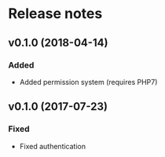 # Release notes

## v0.1.0 (2018-04-14)

### Added
- Added permission system (requires PHP7)


## v0.1.0 (2017-07-23)

### Fixed
- Fixed authentication

